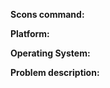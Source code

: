 <!--
Please fill the fields below in order to help us diagnose the issue. If you have a 
general question or a problem with the scripts, you can ignore these fields.
-->

**Scons command:** 

**Platform:**

**Operating System:**


<!--
Please describe the issue and steps to reproduce the problem. If possible
share the shortest code necessary to reproduce the issue.
-->

**Problem description:** 
